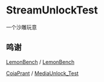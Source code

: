 # StreamUnlockTest
一个沙雕玩意


## 鸣谢
[LemonBench](https://github.com/LemonBench) / [LemonBench](https://github.com/LemonBench/LemonBench)

[CoiaPrant](https://github.com/CoiaPrant) / [MediaUnlock_Test](https://github.com/CoiaPrant/MediaUnlock_Test)

